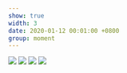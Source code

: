 ```yaml
---
show: true
width: 3
date: 2020-01-12 00:01:00 +0800
group: moment
---
```

<div>
<img src="{{ 'assets/images/travel/IMG_3550.jpg' | relative_url }}" class="img-fluid rounded-xl" >
<img src="{{ 'assets/images/travel/IMG_3552.jpg' | relative_url }}" class="img-fluid rounded-xl" >
<img src="{{ 'assets/images/travel/IMG_3568.jpg' | relative_url }}" class="img-fluid rounded-xl" >
<img src="{{ 'assets/images/travel/IMG_3569.jpg' | relative_url }}" class="img-fluid rounded-xl" >
</div>
